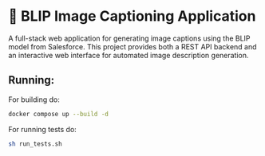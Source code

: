 # 📝 BLIP Image Captioning Application

A full-stack web application for generating image captions using the BLIP model from Salesforce. This project provides both a REST API backend and an interactive web interface for automated image description generation.

## Running:

For building do:

```bash
docker compose up --build -d
```

For running tests do:
```bash
sh run_tests.sh
```